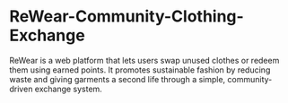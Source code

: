 # ReWear-Community-Clothing-Exchange
ReWear is a web platform that lets users swap unused clothes or redeem them using earned points. It promotes sustainable fashion by reducing waste and giving garments a second life through a simple, community-driven exchange system.
